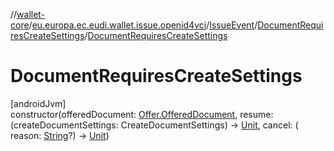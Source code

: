//[wallet-core](../../../../index.md)/[eu.europa.ec.eudi.wallet.issue.openid4vci](../../index.md)/[IssueEvent](../index.md)/[DocumentRequiresCreateSettings](index.md)/[DocumentRequiresCreateSettings](-document-requires-create-settings.md)

# DocumentRequiresCreateSettings

[androidJvm]\
constructor(offeredDocument: [Offer.OfferedDocument](../../-offer/-offered-document/index.md),
resume: (createDocumentSettings: CreateDocumentSettings)
-&gt; [Unit](https://kotlinlang.org/api/latest/jvm/stdlib/kotlin/-unit/index.html), cancel: (
reason: [String](https://kotlinlang.org/api/latest/jvm/stdlib/kotlin/-string/index.html)?)
-&gt; [Unit](https://kotlinlang.org/api/latest/jvm/stdlib/kotlin/-unit/index.html))
